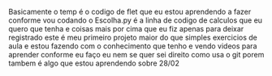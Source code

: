 Basicamente o temp é o codigo de flet que eu estou aprendendo a fazer conforme vou codando
o Escolha.py é a linha de codigo de calculos que eu quero que tenha e coisas mais por cima que eu fiz apenas para deixar registrado
este é meu primeiro projeto maior do que simples exercicios de aula e estou fazendo com o conhecimento que tenho e vendo videos para aprender
conforme eu faço
eu nem se quer sei direito como usa o git porem tambem é algo que estou aprendendo sobre 
28/02
